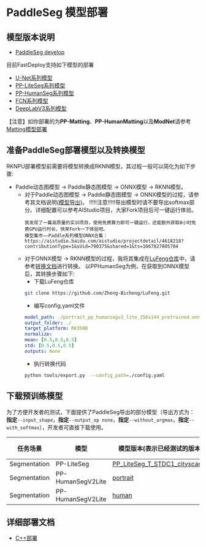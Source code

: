 # PaddleSeg 模型部署

## 模型版本说明

- [PaddleSeg develop](https://github.com/PaddlePaddle/PaddleSeg/tree/develop)

目前FastDeploy支持如下模型的部署

- [U-Net系列模型](https://github.com/PaddlePaddle/PaddleSeg/blob/release/2.6/configs/unet/README.md)
- [PP-LiteSeg系列模型](https://github.com/PaddlePaddle/PaddleSeg/blob/release/2.6/configs/pp_liteseg/README.md)
- [PP-HumanSeg系列模型](https://github.com/PaddlePaddle/PaddleSeg/blob/release/2.6/contrib/PP-HumanSeg/README.md)
- [FCN系列模型](https://github.com/PaddlePaddle/PaddleSeg/blob/release/2.6/configs/fcn/README.md)
- [DeepLabV3系列模型](https://github.com/PaddlePaddle/PaddleSeg/blob/release/2.6/configs/deeplabv3/README.md)

【注意】如你部署的为**PP-Matting**、**PP-HumanMatting**以及**ModNet**请参考[Matting模型部署](../../matting)

## 准备PaddleSeg部署模型以及转换模型

RKNPU部署模型前需要将模型转换成RKNN模型，其过程一般可以简化为如下步骤:
*   Paddle动态图模型 -> Paddle静态图模型 -> ONNX模型 -> RKNN模型。
    *   对于Paddle动态图模型 -> Paddle静态图模型 -> ONNX模型的过程，请参考其文档说明([模型导出](https://github.com/PaddlePaddle/PaddleSeg/blob/release/2.6/docs/model_export_cn.md))。
        !!!!!注意!!!!!导出模型时请不要导出softmax部分。详细配置可以参考AIStudio项目，大家Fork项目后可一键运行体验。
        ```text
        我发现了一篇高质量的实训项目，使用免费算力即可一键运行，还能额外获取8小时免费GPU运行时长，快来Fork一下体验吧。
        模型集市——Paddle系列模型ONNX合集：https://aistudio.baidu.com/aistudio/projectdetail/4618218?contributionType=1&sUid=790375&shared=1&ts=1667027805784
        ```
    *   对于ONNX模型 -> RKNN模型的过程，我将其集成在[LuFeng仓库](https://github.com/Zheng-Bicheng/LuFeng)中，请参考[转换文档](https://github.com/Zheng-Bicheng/LuFeng/blob/main/docs/export.md)进行转换。
        以PPHumanSeg为例，在获取到ONNX模型后，其转换步骤如下:
        * 下载LuFeng仓库
        ```bash
        git clone https://github.com/Zheng-Bicheng/LuFeng.git
        ```
        * 编写config.yaml文件
        ```yaml
        model_path: ./portrait_pp_humansegv2_lite_256x144_pretrained.onnx
        output_folder: ./
        target_platform: RK3588
        normalize:
        mean: [0.5,0.5,0.5]
        std: [0.5,0.5,0.5]
        outputs: None
        ```
        * 执行转换代码
        ```bash
        python tools/export.py  --config_path=./config.yaml
        ```
## 下载预训练模型

为了方便开发者的测试，下面提供了PaddleSeg导出的部分模型（导出方式为：**指定**`--input_shape`，**指定**`--output_op none`，**指定**`--without_argmax`，**指定**`--with_softmax`），开发者可直接下载使用。

| 任务场景             | 模型                | 模型版本(表示已经测试的版本)                                                                                                                            | 大小  | ONNX/RKNN是否支持 | ONNX/RKNN速度(ms) |
|------------------|-------------------|--------------------------------------------------------------------------------------------------------------------------------------------|-----|---------------|-----------------|
| Segmentation     | PP-LiteSeg        | [PP_LiteSeg_T_STDC1_cityscapes](https://bj.bcebos.com/fastdeploy/models/rknn2/PP_LiteSeg_T_STDC1_cityscapes_without_argmax_infer_3588.tgz) | -   | True/True     | 6634/5598       |
| Segmentation     | PP-HumanSegV2Lite | [portrait](https://bj.bcebos.com/fastdeploy/models/rknn2/portrait_pp_humansegv2_lite_256x144_inference_model_without_softmax_3588.tgz)     | -   | True/True     | 456/266         |
| Segmentation     | PP-HumanSegV2Lite | [human](https://bj.bcebos.com/fastdeploy/models/rknn2/human_pp_humansegv2_lite_192x192_pretrained_3588.tgz)                                | -   | True/True     | 496/256         |

## 详细部署文档

- [C++部署](cpp)
